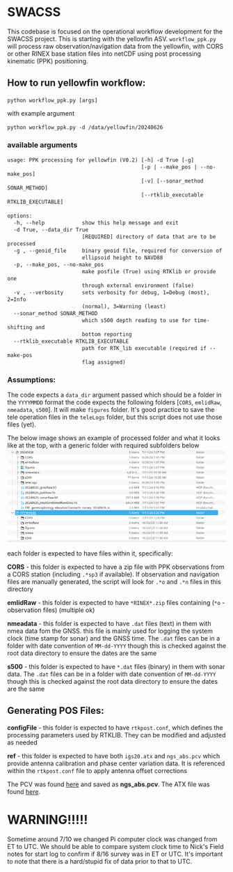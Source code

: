 # SWACSS
This codebase is focused on the operational workflow development for the SWACSS project. This is starting with the yellowfin ASV. 
`workflow_ppk.py` will process raw observation/navigation data from the yellowfin, with CORS or other RINEX base station files 
into netCDF using post processing kinematic (PPK) positioning. 

## How to run yellowfin workflow: 
`python workflow_ppk.py [args]`

with example argument 

`python workflow_ppk.py -d /data/yellowfin/20240626`
### available arguments
``` 
usage: PPK processing for yellowfin (V0.2) [-h] -d True [-g]
                                           [-p | --make_pos | --no-make_pos]
                                           [-v] [--sonar_method SONAR_METHOD]
                                           [--rtklib_executable RTKLIB_EXECUTABLE]

options:
  -h, --help            show this help message and exit
  -d True, --data_dir True
                        [REQUIRED] directory of data that are to be processed
  -g , --geoid_file     binary geoid file, required for conversion of
                        ellipsoid height to NAVD88
  -p, --make_pos, --no-make_pos
                        make posfile (True) using RTKlib or provide one
                        through external environment (false)
  -v , --verbosity      sets verbosity for debug, 1=Debug (most), 2=Info
                        (normal), 3=Warning (least)
  --sonar_method SONAR_METHOD
                        which s500 depth reading to use for time-shifting and
                        bottom reporting
  --rtklib_executable RTKLIB_EXECUTABLE
                        path for RTK_lib executable (required if --make-pos
                        flag assigned)
```
### Assumptions:
The code expects a `data_dir` argument passed which should be a folder in the `YYYYMMDD` format
the code expects the following folders [`CORS`, `emlidRaw`, `nmeadata`, `s500`]. 
It will make `figures` folder.  It's good practice to save the tele operation files in the `teleLogs` folder, but this script does not use those files (yet). 

The below image shows an example of processed folder and what it looks like at the top, with a generic folder with required subfolders below
![folder structure](docs/yellowfin_expected_folder_structure.png)

each folder is expected to have files within it, specifically:

__CORS__ - this folder is expected to have a zip file with PPK observations from a CORS station (including `.*sp3` if available).
If observation and navigation files are manually generated, the script will look for `.*o` and `.*n` files in this directory


__emlidRaw__ - this folder is expected to have `*RINEX*.zip` files containing (`*o` - observation files) (multiple ok) 

      
__nmeadata__ - this folder is expected to have `.dat` files (text) in them with nmea data fom the GNSS. this file is mainly used 
for logging the system clock (time stamp for sonar) and the GNSS time.  The `.dat` files can be in a folder with date 
convention of `MM-dd-YYYY` though this is checked against the root data directory to ensure the dates are the same   


__s500__ - this folder is expected to have `*.dat` files (binary) in them with sonar data.  The `.dat` files can be in a folder with date 
convention of `MM-dd-YYYY` though this is checked against the root data directory to ensure the dates are the same


## Generating POS Files: 
__configFile__ - this folder is expected to have `rtkpost.conf`, which defines the processing parameters used by RTKLIB. They can be modified and adjusted as needed

__ref__ - this folder is expected to have both `igs20.atx` and `ngs_abs.pcv` which provide antenna calibration and phase center variation data. It is referenced within the `rtkpost.conf` file to apply antenna offset corrections

The PCV was found [here](https://www.ngs.noaa.gov/ANTCAL/LoadFile?file=ngs20.003) and saved as **ngs_abs.pcv**. The ATX file was found [here](https://files.igs.org/pub/station/general/).

# WARNING!!!!!
Sometime around 7/10 we changed Pi computer clock was changed from ET to UTC.  We should be able to compare system clock time to Nick's Field notes for start log to confirm if 8/16 survey was in ET or UTC. It's important to note that there is a hard/stupid fix of data prior to that to UTC.



